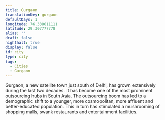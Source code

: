 ```yaml
---
title: Gurgaon
translationKey: gurgaon
defaultDays: 1
longitude: 76.338611111
latitude: 29.307777778
alias: ''
draft: false
nighthalt: true
display: false
id: city
type: city
tags:
  - Cities
  - Gurgaon
---
```

Gurgaon, a new satellite town just south of Delhi, has grown extensively during the last two decades. It has become one of the most prominent outsourcing hubs in South Asia. The outsourcing boom has led to a demographic shift to a younger, more cosmopolitan, more affluent and better-educated population. This in turn has stimulated a mushrooming of shopping malls, swank restaurants and entertainment facilities.